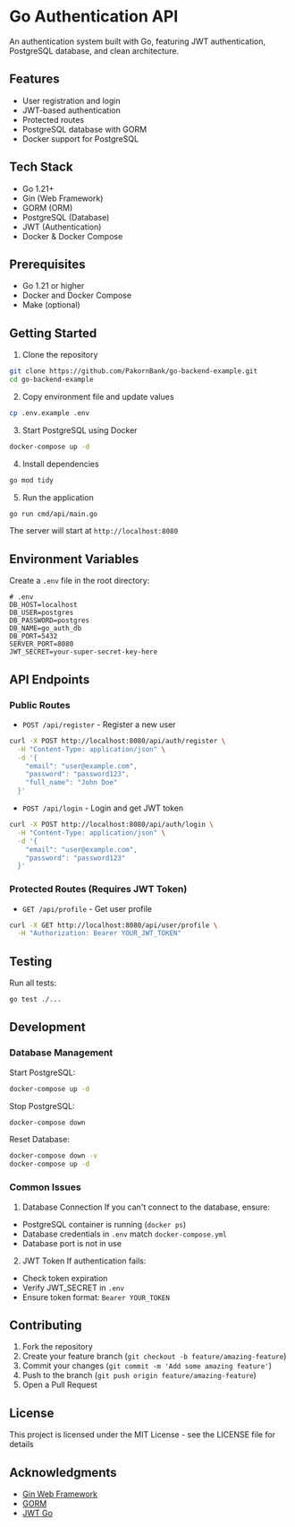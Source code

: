 # Go Authentication API

An authentication system built with Go, featuring JWT authentication, PostgreSQL database, and clean architecture.

## Features
- User registration and login
- JWT-based authentication
- Protected routes
- PostgreSQL database with GORM
- Docker support for PostgreSQL

## Tech Stack
- Go 1.21+
- Gin (Web Framework)
- GORM (ORM)
- PostgreSQL (Database)
- JWT (Authentication)
- Docker & Docker Compose

## Prerequisites
- Go 1.21 or higher
- Docker and Docker Compose
- Make (optional)

## Getting Started

1. Clone the repository
```bash
git clone https://github.com/PakornBank/go-backend-example.git
cd go-backend-example
```

2. Copy environment file and update values
```bash
cp .env.example .env
```

3. Start PostgreSQL using Docker
```bash
docker-compose up -d
```

4. Install dependencies
```bash
go mod tidy
```

5. Run the application
```bash
go run cmd/api/main.go
```

The server will start at `http://localhost:8080`

## Environment Variables
Create a `.env` file in the root directory:

```env
# .env
DB_HOST=localhost
DB_USER=postgres
DB_PASSWORD=postgres
DB_NAME=go_auth_db
DB_PORT=5432
SERVER_PORT=8080
JWT_SECRET=your-super-secret-key-here
```

## API Endpoints

### Public Routes
- `POST /api/register` - Register a new user
```bash
curl -X POST http://localhost:8080/api/auth/register \
  -H "Content-Type: application/json" \
  -d '{
    "email": "user@example.com",
    "password": "password123",
    "full_name": "John Doe"
  }'
```

- `POST /api/login` - Login and get JWT token
```bash
curl -X POST http://localhost:8080/api/auth/login \
  -H "Content-Type: application/json" \
  -d '{
    "email": "user@example.com",
    "password": "password123"
  }'
```

### Protected Routes (Requires JWT Token)
- `GET /api/profile` - Get user profile
```bash
curl -X GET http://localhost:8080/api/user/profile \
  -H "Authorization: Bearer YOUR_JWT_TOKEN"
```

## Testing
Run all tests:
```bash
go test ./...
```

## Development

### Database Management
Start PostgreSQL:
```bash
docker-compose up -d
```

Stop PostgreSQL:
```bash
docker-compose down
```

Reset Database:
```bash
docker-compose down -v
docker-compose up -d
```

### Common Issues

1. Database Connection
If you can't connect to the database, ensure:
- PostgreSQL container is running (`docker ps`)
- Database credentials in `.env` match `docker-compose.yml`
- Database port is not in use

2. JWT Token
If authentication fails:
- Check token expiration
- Verify JWT_SECRET in `.env`
- Ensure token format: `Bearer YOUR_TOKEN`

## Contributing
1. Fork the repository
2. Create your feature branch (`git checkout -b feature/amazing-feature`)
3. Commit your changes (`git commit -m 'Add some amazing feature'`)
4. Push to the branch (`git push origin feature/amazing-feature`)
5. Open a Pull Request

## License
This project is licensed under the MIT License - see the LICENSE file for details

## Acknowledgments
- [Gin Web Framework](https://github.com/gin-gonic/gin)
- [GORM](https://gorm.io)
- [JWT Go](https://github.com/golang-jwt/jwt)
